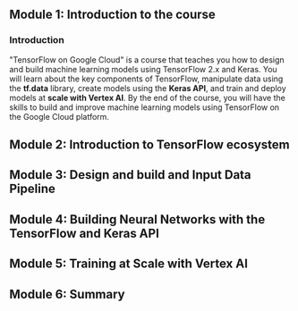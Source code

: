 ## Module 1: Introduction to the course
### Introduction
"TensorFlow on Google Cloud" is a course that teaches you how to design and build machine learning models using TensorFlow 2.x and Keras. You will learn about the key components of TensorFlow, manipulate data using the **tf.data** library, create models using the **Keras API**, and train and deploy models at **scale with Vertex AI**. By the end of the course, you will have the skills to build and improve machine learning models using TensorFlow on the Google Cloud platform.

## Module 2: Introduction to TensorFlow ecosystem
## Module 3: Design and build and Input Data Pipeline
## Module 4: Building Neural Networks with the TensorFlow and Keras API
## Module 5: Training at Scale with Vertex AI
## Module 6: Summary
